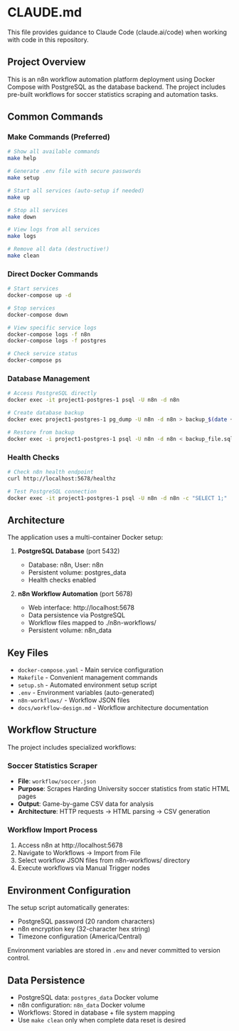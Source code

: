 # CLAUDE.md

This file provides guidance to Claude Code (claude.ai/code) when working with code in this repository.

## Project Overview

This is an n8n workflow automation platform deployment using Docker Compose with PostgreSQL as the database backend. The project includes pre-built workflows for soccer statistics scraping and automation tasks.

## Common Commands

### Make Commands (Preferred)
```bash
# Show all available commands
make help

# Generate .env file with secure passwords
make setup

# Start all services (auto-setup if needed)
make up

# Stop all services
make down

# View logs from all services
make logs

# Remove all data (destructive!)
make clean
```

### Direct Docker Commands
```bash
# Start services
docker-compose up -d

# Stop services
docker-compose down

# View specific service logs
docker-compose logs -f n8n
docker-compose logs -f postgres

# Check service status
docker-compose ps
```

### Database Management
```bash
# Access PostgreSQL directly
docker exec -it project1-postgres-1 psql -U n8n -d n8n

# Create database backup
docker exec project1-postgres-1 pg_dump -U n8n -d n8n > backup_$(date +%Y%m%d_%H%M%S).sql

# Restore from backup
docker exec -i project1-postgres-1 psql -U n8n -d n8n < backup_file.sql
```

### Health Checks
```bash
# Check n8n health endpoint
curl http://localhost:5678/healthz

# Test PostgreSQL connection
docker exec -it project1-postgres-1 psql -U n8n -d n8n -c "SELECT 1;"
```

## Architecture

The application uses a multi-container Docker setup:

1. **PostgreSQL Database** (port 5432)
   - Database: n8n, User: n8n
   - Persistent volume: postgres_data
   - Health checks enabled

2. **n8n Workflow Automation** (port 5678)
   - Web interface: http://localhost:5678
   - Data persistence via PostgreSQL
   - Workflow files mapped to ./n8n-workflows/
   - Persistent volume: n8n_data

## Key Files

- `docker-compose.yaml` - Main service configuration
- `Makefile` - Convenient management commands
- `setup.sh` - Automated environment setup script
- `.env` - Environment variables (auto-generated)
- `n8n-workflows/` - Workflow JSON files
- `docs/workflow-design.md` - Workflow architecture documentation

## Workflow Structure

The project includes specialized workflows:

### Soccer Statistics Scraper
- **File**: `workflow/soccer.json`
- **Purpose**: Scrapes Harding University soccer statistics from static HTML pages
- **Output**: Game-by-game CSV data for analysis
- **Architecture**: HTTP requests → HTML parsing → CSV generation

### Workflow Import Process
1. Access n8n at http://localhost:5678
2. Navigate to Workflows → Import from File
3. Select workflow JSON files from n8n-workflows/ directory
4. Execute workflows via Manual Trigger nodes

## Environment Configuration

The setup script automatically generates:
- PostgreSQL password (20 random characters)
- n8n encryption key (32-character hex string)
- Timezone configuration (America/Central)

Environment variables are stored in `.env` and never committed to version control.

## Data Persistence

- PostgreSQL data: `postgres_data` Docker volume
- n8n configuration: `n8n_data` Docker volume
- Workflows: Stored in database + file system mapping
- Use `make clean` only when complete data reset is desired